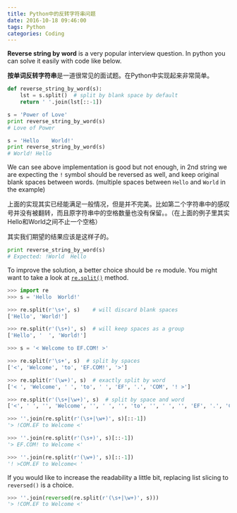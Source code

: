 ```yaml
---
title: Python中的反转字符串问题
date: 2016-10-18 09:46:00
tags: Python
categories: Coding
---
```

**Reverse string by word** is a very popular interview question. In python you can solve it easily with code like below.

**按单词反转字符串**是一道很常见的面试题。在Python中实现起来非常简单。

```python
def reverse_string_by_word(s):
    lst = s.split()  # split by blank space by default
    return ' '.join(lst[::-1])

s = 'Power of Love'
print reverse_string_by_word(s)
# Love of Power

s = 'Hello    World!'
print reverse_string_by_word(s)
# World! Hello
```

We can see above implementation is good but not enough, in 2nd string we are expecting the `!` symbol should be reversed as well, and keep original blank spaces between words. (multiple spaces between `Hello` and `World` in the example)

上面的实现其实已经能满足一般情况，但是并不完美。比如第二个字符串中的感叹号并没有被翻转，而且原字符串中的空格数量也没有保留。。（在上面的例子里其实Hello和World之间不止一个空格）

其实我们期望的结果应该是这样子的。

```python
print reverse_string_by_word(s)
# Expected: !World  Hello
```

To improve the solution, a better choice should be `re` module. You might want to take a look at [`re.split()`](https://docs.python.org/2/library/re.html#re.split) method.

```python
>>> import re
>>> s = 'Hello  World!'

>>> re.split(r'\s+', s)    # will discard blank spaces
['Hello', 'World!']

>>> re.split(r'(\s+)', s)  # will keep spaces as a group
['Hello', '  ', 'World!']

>>> s = '< Welcome to EF.COM! >'

>>> re.split(r'\s+', s)  # split by spaces
['<', 'Welcome', 'to', 'EF.COM!', '>']

>>> re.split(r'(\w+)', s)  # exactly split by word
['< ', 'Welcome', ' ', 'to', ' ', 'EF', '.', 'COM', '! >']

>>> re.split(r'(\s+|\w+)', s)  # split by space and word
['<', ' ', '', 'Welcome', '', ' ', '', 'to', '', ' ', '', 'EF', '.', 'COM', '!', ' ', '>']

>>> ''.join(re.split(r'(\s+|\w+)', s)[::-1])
'> !COM.EF to Welcome <'

>>> ''.join(re.split(r'(\s+)', s)[::-1])
'> EF.COM! to Welcome <'

>>> ''.join(re.split(r'(\w+)', s)[::-1])
'! >COM.EF to Welcome< '

```

If you would like to increase the readability a little bit, replacing list slicing to `reversed()` is a choice.

```python
>>> ''.join(reversed(re.split(r'(\s+|\w+)', s)))
'> !COM.EF to Welcome <'
```
